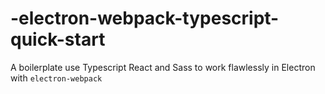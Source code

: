 # -electron-webpack-typescript-quick-start
A boilerplate use Typescript React and Sass to work flawlessly in Electron with `electron-webpack`
